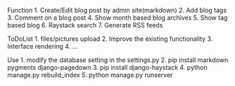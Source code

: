 Function
	1. Create/Edit blog post by admin site(markdown)
	2. Add blog tags
	3. Comment on a blog post
	4. Show month based blog archives
	5. Show tag based blog
	6. Raystack search
	7. Generate RSS feeds

ToDoList
        1. files/pictures upload
	2. Improve the existing functionality
	3. Interface rendering 
	4. ...

Use
        1. modify the database setting in the settings.py
	2. pip install markdown pygments django-pagedown
	3. pip install django-haystack
	4. python manage.py rebuild_index
	5. python manage.py runserver

